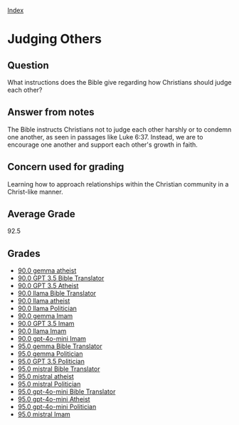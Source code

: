 
[Index](../../index.md)
# Judging Others
## Question
What instructions does the Bible give regarding how Christians should judge each other?

## Answer from notes
The Bible instructs Christians not to judge each other harshly or to condemn one another, as seen in passages like Luke 6:37. Instead, we are to encourage one another and support each other's growth in faith.

## Concern used for grading
Learning how to approach relationships within the Christian community in a Christ-like manner.

## Average Grade
92.5

## Grades
 * [90.0 gemma atheist](../answers/gemma_atheist/Judging_Others.md)
 * [90.0 GPT 3.5 Bible Translator](../answers/GPT_3.5_Bible_Translator/Judging_Others.md)
 * [90.0 GPT 3.5 Atheist](../answers/GPT_3.5_Atheist/Judging_Others.md)
 * [90.0 llama Bible Translator](../answers/llama_Bible_Translator/Judging_Others.md)
 * [90.0 llama atheist](../answers/llama_atheist/Judging_Others.md)
 * [90.0 llama Politician](../answers/llama_Politician/Judging_Others.md)
 * [90.0 gemma Imam](../answers/gemma_Imam/Judging_Others.md)
 * [90.0 GPT 3.5 Imam](../answers/GPT_3.5_Imam/Judging_Others.md)
 * [90.0 llama Imam](../answers/llama_Imam/Judging_Others.md)
 * [90.0 gpt-4o-mini Imam](../answers/gpt-4o-mini_Imam/Judging_Others.md)
 * [95.0 gemma Bible Translator](../answers/gemma_Bible_Translator/Judging_Others.md)
 * [95.0 gemma Politician](../answers/gemma_Politician/Judging_Others.md)
 * [95.0 GPT 3.5 Politician](../answers/GPT_3.5_Politician/Judging_Others.md)
 * [95.0 mistral Bible Translator](../answers/mistral_Bible_Translator/Judging_Others.md)
 * [95.0 mistral atheist](../answers/mistral_atheist/Judging_Others.md)
 * [95.0 mistral Politician](../answers/mistral_Politician/Judging_Others.md)
 * [95.0 gpt-4o-mini Bible Translator](../answers/gpt-4o-mini_Bible_Translator/Judging_Others.md)
 * [95.0 gpt-4o-mini Atheist](../answers/gpt-4o-mini_Atheist/Judging_Others.md)
 * [95.0 gpt-4o-mini Politician](../answers/gpt-4o-mini_Politician/Judging_Others.md)
 * [95.0 mistral Imam](../answers/mistral_Imam/Judging_Others.md)
